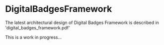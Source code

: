 # DigitalBadgesFramework

The latest architectural design of Digital Badges Framework is described in 'digital_badges_framework.pdf'

This is a work in progress...

